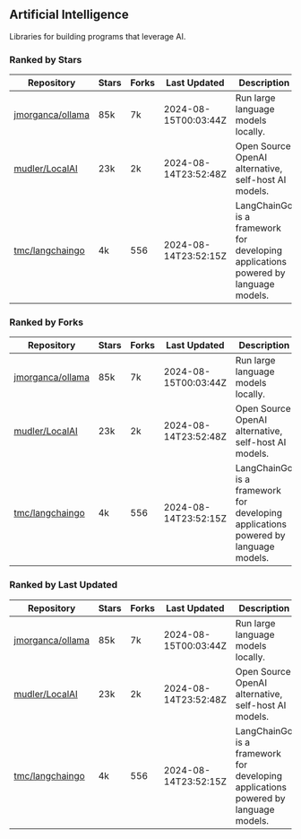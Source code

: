 ## Artificial Intelligence

Libraries for building programs that leverage AI.

### Ranked by Stars

| Repository | Stars | Forks | Last Updated | Description | 
|------------|-------|-------|--------------|-------------|
| [jmorganca/ollama](https://github.com/jmorganca/ollama) | 85k | 7k | 2024-08-15T00:03:44Z |  Run large language models locally. |
| [mudler/LocalAI](https://github.com/mudler/LocalAI) | 23k | 2k | 2024-08-14T23:52:48Z |  Open Source OpenAI alternative, self-host AI models. |
| [tmc/langchaingo](https://github.com/tmc/langchaingo) | 4k | 556 | 2024-08-14T23:52:15Z |  LangChainGo is a framework for developing applications powered by language models. |

### Ranked by Forks

| Repository | Stars | Forks | Last Updated | Description | 
|------------|-------|-------|--------------|-------------|
| [jmorganca/ollama](https://github.com/jmorganca/ollama) | 85k | 7k | 2024-08-15T00:03:44Z |  Run large language models locally. |
| [mudler/LocalAI](https://github.com/mudler/LocalAI) | 23k | 2k | 2024-08-14T23:52:48Z |  Open Source OpenAI alternative, self-host AI models. |
| [tmc/langchaingo](https://github.com/tmc/langchaingo) | 4k | 556 | 2024-08-14T23:52:15Z |  LangChainGo is a framework for developing applications powered by language models. |

### Ranked by Last Updated

| Repository | Stars | Forks | Last Updated | Description | 
|------------|-------|-------|--------------|-------------|
| [jmorganca/ollama](https://github.com/jmorganca/ollama) | 85k | 7k | 2024-08-15T00:03:44Z |  Run large language models locally. |
| [mudler/LocalAI](https://github.com/mudler/LocalAI) | 23k | 2k | 2024-08-14T23:52:48Z |  Open Source OpenAI alternative, self-host AI models. |
| [tmc/langchaingo](https://github.com/tmc/langchaingo) | 4k | 556 | 2024-08-14T23:52:15Z |  LangChainGo is a framework for developing applications powered by language models. |


